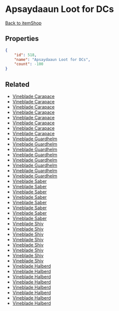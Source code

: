# Apsaydaaun Loot for DCs

<no description available>

[Back to itemShop](../item-shops.md)

## Properties

```json
{
    "id": 518,
    "name": "Apsaydaaun Loot for DCs",
    "count": -100
}
```

## Related

- [Vineblade Carapace](../items/16437-vineblade-carapace.md)
- [Vineblade Carapace](../items/16438-vineblade-carapace.md)
- [Vineblade Carapace](../items/16439-vineblade-carapace.md)
- [Vineblade Carapace](../items/16440-vineblade-carapace.md)
- [Vineblade Carapace](../items/16441-vineblade-carapace.md)
- [Vineblade Carapace](../items/16442-vineblade-carapace.md)
- [Vineblade Carapace](../items/16443-vineblade-carapace.md)
- [Vineblade Carapace](../items/16444-vineblade-carapace.md)
- [Vineblade Guardhelm](../items/16445-vineblade-guardhelm.md)
- [Vineblade Guardhelm](../items/16446-vineblade-guardhelm.md)
- [Vineblade Guardhelm](../items/16447-vineblade-guardhelm.md)
- [Vineblade Guardhelm](../items/16448-vineblade-guardhelm.md)
- [Vineblade Guardhelm](../items/16449-vineblade-guardhelm.md)
- [Vineblade Guardhelm](../items/16450-vineblade-guardhelm.md)
- [Vineblade Guardhelm](../items/16451-vineblade-guardhelm.md)
- [Vineblade Guardhelm](../items/16452-vineblade-guardhelm.md)
- [Vineblade Saber](../items/16453-vineblade-saber.md)
- [Vineblade Saber](../items/16454-vineblade-saber.md)
- [Vineblade Saber](../items/16455-vineblade-saber.md)
- [Vineblade Saber](../items/16456-vineblade-saber.md)
- [Vineblade Saber](../items/16457-vineblade-saber.md)
- [Vineblade Saber](../items/16458-vineblade-saber.md)
- [Vineblade Saber](../items/16459-vineblade-saber.md)
- [Vineblade Saber](../items/16460-vineblade-saber.md)
- [Vineblade Shiv](../items/16461-vineblade-shiv.md)
- [Vineblade Shiv](../items/16462-vineblade-shiv.md)
- [Vineblade Shiv](../items/16463-vineblade-shiv.md)
- [Vineblade Shiv](../items/16464-vineblade-shiv.md)
- [Vineblade Shiv](../items/16465-vineblade-shiv.md)
- [Vineblade Shiv](../items/16466-vineblade-shiv.md)
- [Vineblade Shiv](../items/16467-vineblade-shiv.md)
- [Vineblade Shiv](../items/16468-vineblade-shiv.md)
- [Vineblade Halberd](../items/16469-vineblade-halberd.md)
- [Vineblade Halberd](../items/16470-vineblade-halberd.md)
- [Vineblade Halberd](../items/16471-vineblade-halberd.md)
- [Vineblade Halberd](../items/16472-vineblade-halberd.md)
- [Vineblade Halberd](../items/16473-vineblade-halberd.md)
- [Vineblade Halberd](../items/16474-vineblade-halberd.md)
- [Vineblade Halberd](../items/16475-vineblade-halberd.md)
- [Vineblade Halberd](../items/16476-vineblade-halberd.md)

